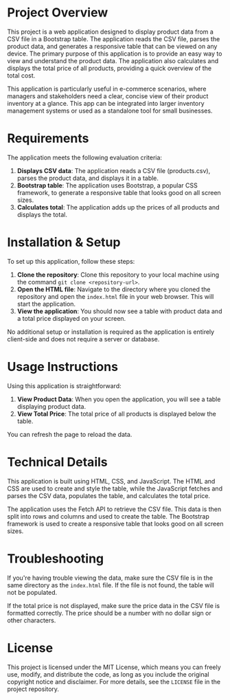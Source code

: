 # Project Overview
This project is a web application designed to display product data from a CSV file in a Bootstrap table. The application reads the CSV file, parses the product data, and generates a responsive table that can be viewed on any device. The primary purpose of this application is to provide an easy way to view and understand the product data. The application also calculates and displays the total price of all products, providing a quick overview of the total cost. 

This application is particularly useful in e-commerce scenarios, where managers and stakeholders need a clear, concise view of their product inventory at a glance. This app can be integrated into larger inventory management systems or used as a standalone tool for small businesses.

# Requirements
The application meets the following evaluation criteria:

1. **Displays CSV data**: The application reads a CSV file (products.csv), parses the product data, and displays it in a table.
2. **Bootstrap table**: The application uses Bootstrap, a popular CSS framework, to generate a responsive table that looks good on all screen sizes.
3. **Calculates total**: The application adds up the prices of all products and displays the total.

# Installation & Setup
To set up this application, follow these steps:

1. **Clone the repository**: Clone this repository to your local machine using the command `git clone <repository-url>`.
2. **Open the HTML file**: Navigate to the directory where you cloned the repository and open the `index.html` file in your web browser. This will start the application.
3. **View the application**: You should now see a table with product data and a total price displayed on your screen.

No additional setup or installation is required as the application is entirely client-side and does not require a server or database.

# Usage Instructions
Using this application is straightforward:

1. **View Product Data**: When you open the application, you will see a table displaying product data.
2. **View Total Price**: The total price of all products is displayed below the table.

You can refresh the page to reload the data.

# Technical Details
This application is built using HTML, CSS, and JavaScript. The HTML and CSS are used to create and style the table, while the JavaScript fetches and parses the CSV data, populates the table, and calculates the total price. 

The application uses the Fetch API to retrieve the CSV file. This data is then split into rows and columns and used to create the table. The Bootstrap framework is used to create a responsive table that looks good on all screen sizes.

# Troubleshooting
If you're having trouble viewing the data, make sure the CSV file is in the same directory as the `index.html` file. If the file is not found, the table will not be populated.

If the total price is not displayed, make sure the price data in the CSV file is formatted correctly. The price should be a number with no dollar sign or other characters.

# License
This project is licensed under the MIT License, which means you can freely use, modify, and distribute the code, as long as you include the original copyright notice and disclaimer. For more details, see the `LICENSE` file in the project repository.